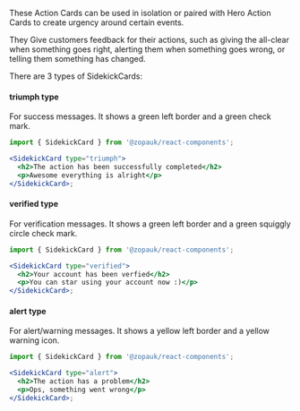 These Action Cards can be used in isolation or paired with Hero Action Cards to create urgency around certain
events.

They Give customers feedback for their actions, such as giving the all-clear when something goes right,
alerting them when something goes wrong, or telling them something has changed.

There are 3 types of SidekickCards:

#### triumph type

For success messages. It shows a green left border and a green check mark.

```jsx { "props": { "style": { "backgroundColor": "#141E64", "border": "none" } } }
import { SidekickCard } from '@zopauk/react-components';

<SidekickCard type="triumph">
  <h2>The action has been successfully completed</h2>
  <p>Awesome everything is alright</p>
</SidekickCard>;
```

#### verified type

For verification messages. It shows a green left border and a green squiggly circle check mark.

```jsx { "props": { "style": { "backgroundColor": "#141E64", "border": "none" } } }
import { SidekickCard } from '@zopauk/react-components';

<SidekickCard type="verified">
  <h2>Your account has been verfied</h2>
  <p>You can star using your account now :)</p>
</SidekickCard>;
```

#### alert type

For alert/warning messages. It shows a yellow left border and a yellow warning icon.

```jsx { "props": { "style": { "backgroundColor": "#141E64", "border": "none" } } }
import { SidekickCard } from '@zopauk/react-components';

<SidekickCard type="alert">
  <h2>The action has a problem</h2>
  <p>Ops, something went wrong</p>
</SidekickCard>;
```
